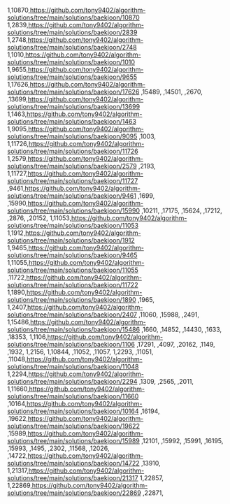 1,10870,https://github.com/tony9402/algorithm-solutions/tree/main/solutions/baekjoon/10870
1,2839,https://github.com/tony9402/algorithm-solutions/tree/main/solutions/baekjoon/2839
1,2748,https://github.com/tony9402/algorithm-solutions/tree/main/solutions/baekjoon/2748
1,1010,https://github.com/tony9402/algorithm-solutions/tree/main/solutions/baekjoon/1010
1,9655,https://github.com/tony9402/algorithm-solutions/tree/main/solutions/baekjoon/9655
1,17626,https://github.com/tony9402/algorithm-solutions/tree/main/solutions/baekjoon/17626
,15489,
,14501,
,2670,
,13699,https://github.com/tony9402/algorithm-solutions/tree/main/solutions/baekjoon/13699
1,1463,https://github.com/tony9402/algorithm-solutions/tree/main/solutions/baekjoon/1463
1,9095,https://github.com/tony9402/algorithm-solutions/tree/main/solutions/baekjoon/9095
,1003,
1,11726,https://github.com/tony9402/algorithm-solutions/tree/main/solutions/baekjoon/11726
1,2579,https://github.com/tony9402/algorithm-solutions/tree/main/solutions/baekjoon/2579
,2193,
1,11727,https://github.com/tony9402/algorithm-solutions/tree/main/solutions/baekjoon/11727
,9461,https://github.com/tony9402/algorithm-solutions/tree/main/solutions/baekjoon/9461
,1699,
,15990,https://github.com/tony9402/algorithm-solutions/tree/main/solutions/baekjoon/15990
,10211,
,17175,
,15624,
,17212,
,2876,
,20152,
1,11053,https://github.com/tony9402/algorithm-solutions/tree/main/solutions/baekjoon/11053
1,1912,https://github.com/tony9402/algorithm-solutions/tree/main/solutions/baekjoon/1912
1,9465,https://github.com/tony9402/algorithm-solutions/tree/main/solutions/baekjoon/9465
1,11055,https://github.com/tony9402/algorithm-solutions/tree/main/solutions/baekjoon/11055
,11722,https://github.com/tony9402/algorithm-solutions/tree/main/solutions/baekjoon/11722
1,1890,https://github.com/tony9402/algorithm-solutions/tree/main/solutions/baekjoon/1890
,1965,
1,2407,https://github.com/tony9402/algorithm-solutions/tree/main/solutions/baekjoon/2407
,11060,
,15988,
,2491,
1,15486,https://github.com/tony9402/algorithm-solutions/tree/main/solutions/baekjoon/15486
,1660,
,14852,
,14430,
,1633,
,18353,
1,1106,https://github.com/tony9402/algorithm-solutions/tree/main/solutions/baekjoon/1106
,17291,
,4097,
,20162,
,1149,
,1932,
1,2156,
1,10844,
,11052,
,11057,
1,2293,
,11051,
,11048,https://github.com/tony9402/algorithm-solutions/tree/main/solutions/baekjoon/11048
1,2294,https://github.com/tony9402/algorithm-solutions/tree/main/solutions/baekjoon/2294
,1309,
,2565,
,2011,
1,11660,https://github.com/tony9402/algorithm-solutions/tree/main/solutions/baekjoon/11660
,10164,https://github.com/tony9402/algorithm-solutions/tree/main/solutions/baekjoon/10164
,16194,
,19622,https://github.com/tony9402/algorithm-solutions/tree/main/solutions/baekjoon/19622
,15989,https://github.com/tony9402/algorithm-solutions/tree/main/solutions/baekjoon/15989
,12101,
,15992,
,15991,
,16195,
,15993,
,1495,
,2302,
,11568,
,12026,
,14722,https://github.com/tony9402/algorithm-solutions/tree/main/solutions/baekjoon/14722
,13910,
1,21317,https://github.com/tony9402/algorithm-solutions/tree/main/solutions/baekjoon/21317
1,22857,
1,22869,https://github.com/tony9402/algorithm-solutions/tree/main/solutions/baekjoon/22869
,22871,
